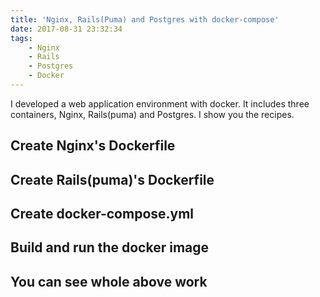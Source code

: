 ```yaml
---
title: 'Nginx, Rails(Puma) and Postgres with docker-compose'
date: 2017-08-31 23:32:34
tags:
    - Nginx
    - Rails
    - Postgres
    - Docker
---
```


I developed a web application environment with docker.
It includes three containers, Nginx, Rails(puma) and Postgres.
I show you the recipes.

## Create Nginx's Dockerfile

## Create Rails(puma)'s Dockerfile

## Create docker-compose.yml

## Build and run the docker image

## You can see whole above work